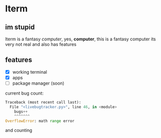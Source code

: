 # lterm
## im stupid

lterm is a fantasy *computer*, yes, **computer**, this is a fantasy computer
its very not real and also has features

## features
- [x] working terminal
- [x] apps
- [ ] package manager (soon)

current bug count:
```py
Traceback (most recent call last):
  File "<livebugtracker.py>", line 46, in <module>
    bugs++
    ^^^^^^^
OverflowError: math range error
```
and counting
